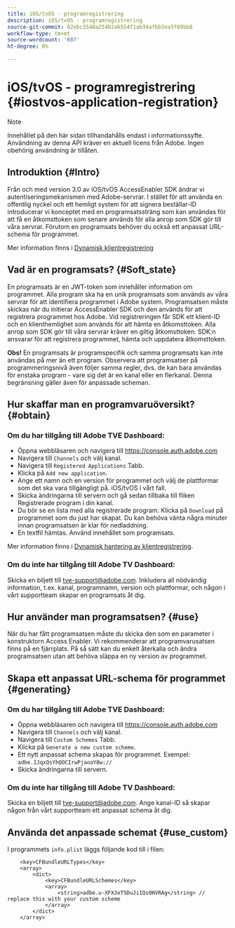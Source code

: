 ```yaml
---
title: iOS/tvOS - programregistrering
description: iOS/tvOS - programregistrering
source-git-commit: 02ebc3548a254b2a6554f1ab34afbb3ea5f09bb8
workflow-type: tm+mt
source-wordcount: '607'
ht-degree: 0%

---
```


# iOS/tvOS - programregistrering {#iostvos-application-registration}

>[!NOTE]
>
>Innehållet på den här sidan tillhandahålls endast i informationssyfte. Användning av denna API kräver en aktuell licens från Adobe. Ingen obehörig användning är tillåten.

## Introduktion {#Intro}

Från och med version 3.0 av iOS/tvOS AccessEnabler SDK ändrar vi autentiseringsmekanismen med Adobe-servrar. I stället för att använda en offentlig nyckel och ett hemligt system för att signera beställar-ID introducerar vi konceptet med en programsatssträng som kan användas för att få en åtkomsttoken som senare används för alla anrop som SDK gör till våra servrar. Förutom en programsats behöver du också ett anpassat URL-schema för programmet.

Mer information finns i [Dynamisk klientregistrering](/help/authentication/dynamic-client-registration.md)

## Vad är en programsats? {#Soft_state}

En programsats är en JWT-token som innehåller information om programmet. Alla program ska ha en unik programsats som används av våra servrar för att identifiera programmet i Adobe system. Programsatsen måste skickas när du initierar AccessEnabler SDK och den används för att registrera programmet hos Adobe. Vid registreringen får SDK ett klient-ID och en klienthemlighet som används för att hämta en åtkomsttoken. Alla anrop som SDK gör till våra servrar kräver en giltig åtkomsttoken. SDK:n ansvarar för att registrera programmet, hämta och uppdatera åtkomsttoken.

**Obs!** En programsats är programspecifik och samma programsats kan inte användas på mer än ett program. Observera att programsatser på programmeringsnivå även följer samma regler, dvs. de kan bara användas för enstaka program - vare sig det är en kanal eller en flerkanal. Denna begränsning gäller även för anpassade scheman.

## Hur skaffar man en programvaruöversikt? {#obtain}

### Om du har tillgång till Adobe TVE Dashboard:

- Öppna webbläsaren och navigera till <https://console.auth.adobe.com>
- Navigera till `Channels` och välj kanal.
- Navigera till `Registered Applications` Tabb.
- Klicka på `Add new application`.
- Ange ett namn och en version för programmet och välj de plattformar som det ska vara tillgängligt på. iOS/tvOS i vårt fall.
- Skicka ändringarna till servern och gå sedan tillbaka till fliken Registrerade program i din kanal.
- Du bör se en lista med alla registrerade program. Klicka på   `Download` på programmet som du just har skapat. Du kan behöva vänta några minuter innan programsatsen är klar för nedladdning.
- En textfil hämtas. Använd innehållet som programsats.

Mer information finns i [Dynamisk hantering av klientregistrering](/help/authentication/dynamic-client-registration-management.md).

### Om du inte har tillgång till Adobe TV Dashboard:

Skicka en biljett till <tve-support@adobe.com>. Inkludera all nödvändig information, t.ex. kanal, programnamn, version och plattformar, och någon i vårt supportteam skapar en programsats åt dig.

## Hur använder man programsatsen? {#use}

När du har fått programsatsen måste du skicka den som en parameter i konstruktorn Access Enabler. Vi rekommenderar att programvarusatsen finns på en fjärrplats. På så sätt kan du enkelt återkalla och ändra programsatsen utan att behöva släppa en ny version av programmet.

## Skapa ett anpassat URL-schema för programmet {#generating}

### Om du har tillgång till Adobe TVE Dashboard:

- Öppna webbläsaren och navigera till <https://console.auth.adobe.com>
- Navigera till `Channels` och välj kanal.
- Navigera till `Custom Schemes` Tabb.
- Klicka på `Generate a new custom scheme`.
- Ett nytt anpassat schema skapas för programmet. Exempel: `adbe.1JqxQsYhQOCIrwPjaooY8w://`
- Skicka ändringarna till servern.

### Om du inte har tillgång till Adobe TV Dashboard:

Skicka en biljett till <tve-support@adobe.com>. Ange kanal-ID så skapar någon från vårt supportteam ett anpassat schema åt dig.

## Använda det anpassade schemat {#use_custom}

I programmets `info.plist` läggs följande kod till i filen:

```plist
    <key>CFBundleURLTypes</key>
    <array>
        <dict>
            <key>CFBundleURLSchemes</key>
            <array>
                <string>adbe.u-XFXJeTSDuJiIQs0HVRAg</string> // replace this with your custom scheme
            </array>
        </dict>
    </array>
```
